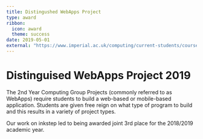 ```yaml
---
title: Distingushed WebApps Project
type: award
ribbon:
  icon: award
  theme: success
date: 2019-05-01
external: "https://www.imperial.ac.uk/computing/current-students/course-admin/noticeboards/second-year/labs/webapps/2019/inkstep/"
---
```


# Distinguised WebApps Project 2019

The 2nd Year Computing Group Projects (commonly referred to as WebApps) require students to build a web-based or mobile-based application. Students are given free reign on what type of program to build and this results in a variety of project types.

Our work on inkstep led to being awarded joint 3rd place for the 2018/2019 academic year.
